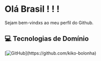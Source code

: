 # Olá Brasil ! ! !

Sejam bem-vindxs ao meu perfil do Github.

## 💻 Tecnologias de Domínio

[![GitHub]([https://img.shields.io/badge/Instagram-%23E4405F.svg?logo=Instagram&logoColor=white](https://img.shields.io/badge/GitHub-181717.svg?style=for-the-badge&logo=GitHub&logoColor=white))](https://github.com/kiko-bolonha)


